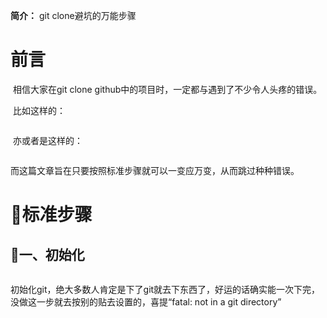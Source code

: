**简介：** git clone避坑的万能步骤

# 前言

​    相信大家在git clone github中的项目时，一定都与遇到了不少令人头疼的错误。



​    比如这样的：



```

```



​    亦或者是这样的：



```

```



​    而这篇文章旨在只要按照标准步骤就可以一变应万变，从而跳过种种错误。



# 🔱标准步骤

## 📍一、初始化



```

```



​    初始化git，绝大多数人肯定是下了git就去下东西了，好运的话确实能一次下完，没做这一步就去按别的贴去设置的，喜提“fatal: not in a git directory”